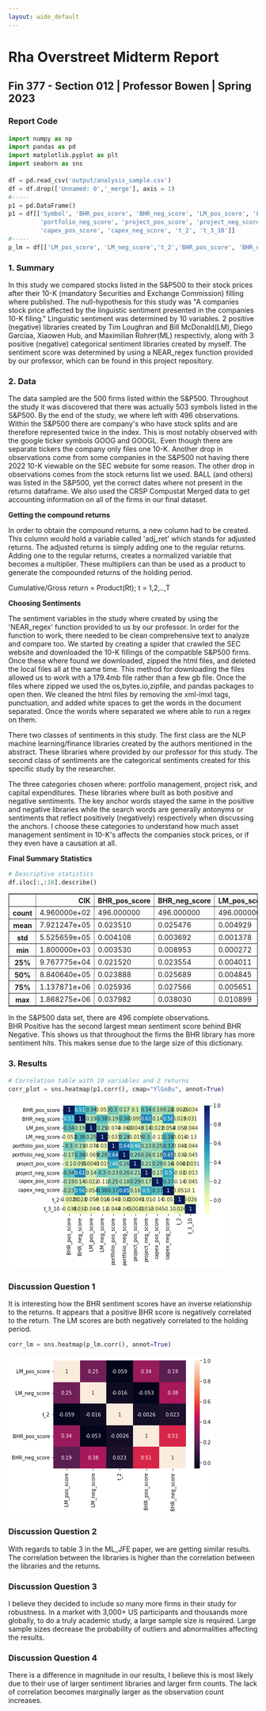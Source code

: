 ```yaml
---
layout: wide_default
---    
```


# Rha Overstreet Midterm Report

## Fin 377 - Section 012 | Professor Bowen | Spring 2023

### Report Code


```python
import numpy as np
import pandas as pd
import matplotlib.pyplot as plt
import seaborn as sns

df = pd.read_csv('output/analysis_sample.csv')
df = df.drop(['Unnamed: 0','_merge'], axis = 1)
#-----
p1 = pd.DataFrame()
p1 = df[['Symbol', 'BHR_pos_score', 'BHR_neg_score', 'LM_pos_score', 'LM_neg_score', 'portfolio_pos_score',
         'portfolio_neg_score', 'project_pos_score', 'project_neg_score',
         'capex_pos_score', 'capex_neg_score', 't_2', 't_3_10']]
#-----
p_lm = df[['LM_pos_score', 'LM_neg_score','t_2','BHR_pos_score', 'BHR_neg_score']]
```

### 1. Summary

In this study we compared stocks listed in the S&P500 to their stock prices after their 10-K (mandatory Securities and Exchange Commission) filling where published. The null-hypothesis for this study was "A companies stock price affected by the linguistic sentiment presented in the companies 10-K filing." Linguistic sentiment was determined by 10 variables. 2 positive (negative) libraries created by Tim Loughran and Bill McDonald(LM), Diego Garcíaa, Xiaowen Hub, and Maximilian Rohrer(ML) respectivly, along with 3 positive (negative) categorical sentiment libraries created by myself. The sentiment score was determined by using a NEAR_regex function provided by our professor, which can be found in this project repository.

### 2. Data

The data sampled are the 500 firms listed within the S&P500. Throughout the study it was discovered that there was actually 503 symbols listed in the S&P500. By the end of the study, we where left with 496 observations. Within the S&P500 there are company's who have stock splits and are therefore represented twice in the index. This is most notably observed with the google ticker symbols GOOG and GOOGL. Even though there are separate tickers the company only files one 10-K. Another drop in observations come from some companies in the S&P500 not having there 2022 10-K viewable on the SEC website for some reason. The other drop in observations comes from the stock returns list we used. BALL (and others) was listed in the S&P500, yet the correct dates where not present in the returns dataframe. We also used the CRSP Compustat Merged data to get accounting information on all of the firms in our final dataset.

**Getting the compound returns** </br>

In order to obtain the compound returns, a new column had to be created. This column would hold a variable called 'adj_ret' which stands for adjusted returns. The adjusted returns is simply adding one to the regular returns. Adding one to the regular returns, creates a normalized variable that becomes a multiplier. These multipliers can than be used as a product to generate the compounded returns of the holding period. </br>

Cumulative/Gross return = Product(Rt); t = 1,2,..,T

**Choosing Sentiments** </br>

The sentiment variables in the study where created by using the 'NEAR_regex' function provided to us by our professor. In order for the function to work, there needed to be clean comprehensive text to analyze and compare too. We started by creating a spider that crawled the SEC website and downloaded the 10-K fillings of the compatible S&P500 firms. Once these where found we downloaded, zipped the html files, and deleted the local files all at the same time. This method for downloading the files allowed us to work with a 179.4mb file rather than a few gb file. Once the files where zipped we used the os,bytes.io,zipfile, and pandas packages to open then. We cleaned the html files by removing the xml-lmxl tags, punctuation, and added white spaces to get the words in the document separated. Once the words where separated we where able to run a regex on them. </br>

There two classes of sentiments in this study. The first class are the NLP machine learning/finance libraries created by the authors mentioned in the abstract. These libraries where provided by our professor for this study. The second class of sentiments are the categorical sentiments created for this specific study by the researcher. </br>

The three categories chosen where: portfolio management, project risk, and capital expenditures. These libraries where built as both positive and negative sentiments. The key anchor words stayed the same in the positive and negative libraries while the search words are generally antonyms or sentiments that reflect positively (negatively) respectively when discussing the anchors. I choose these categories to understand how much asset management sentiment in 10-K's affects the companies stock prices, or if they even have a causation at all.</br>

**Final Summary Statistics**


```python
# Descriptive statistics
df.iloc[:,:16].describe()
```




<div>
<style scoped>
    .dataframe tbody tr th:only-of-type {
        vertical-align: middle;
    }

    .dataframe tbody tr th {
        vertical-align: top;
    }

    .dataframe thead th {
        text-align: right;
    }
</style>
<table border="1" class="dataframe">
  <thead>
    <tr style="text-align: right;">
      <th></th>
      <th>CIK</th>
      <th>BHR_pos_score</th>
      <th>BHR_neg_score</th>
      <th>LM_pos_score</th>
      <th>LM_neg_score</th>
      <th>portfolio_pos_score</th>
      <th>portfolio_neg_score</th>
      <th>project_pos_score</th>
      <th>project_neg_score</th>
      <th>capex_pos_score</th>
      <th>capex_neg_score</th>
      <th>t_2</th>
      <th>t_3_10</th>
    </tr>
  </thead>
  <tbody>
    <tr>
      <th>count</th>
      <td>4.960000e+02</td>
      <td>496.000000</td>
      <td>496.000000</td>
      <td>496.000000</td>
      <td>496.000000</td>
      <td>496.000000</td>
      <td>496.000000</td>
      <td>496.000000</td>
      <td>496.000000</td>
      <td>496.000000</td>
      <td>496.000000</td>
      <td>493.000000</td>
      <td>493.000000</td>
    </tr>
    <tr>
      <th>mean</th>
      <td>7.921247e+05</td>
      <td>0.023510</td>
      <td>0.025476</td>
      <td>0.004929</td>
      <td>0.015821</td>
      <td>0.002814</td>
      <td>0.003269</td>
      <td>0.005390</td>
      <td>0.006697</td>
      <td>0.005109</td>
      <td>0.008814</td>
      <td>0.003961</td>
      <td>-0.008787</td>
    </tr>
    <tr>
      <th>std</th>
      <td>5.525659e+05</td>
      <td>0.004108</td>
      <td>0.003692</td>
      <td>0.001378</td>
      <td>0.003886</td>
      <td>0.000786</td>
      <td>0.001106</td>
      <td>0.000925</td>
      <td>0.001315</td>
      <td>0.001491</td>
      <td>0.001684</td>
      <td>0.044905</td>
      <td>0.065878</td>
    </tr>
    <tr>
      <th>min</th>
      <td>1.800000e+03</td>
      <td>0.003530</td>
      <td>0.008953</td>
      <td>0.000272</td>
      <td>0.002541</td>
      <td>0.000000</td>
      <td>0.000000</td>
      <td>0.002474</td>
      <td>0.001271</td>
      <td>0.001773</td>
      <td>0.003536</td>
      <td>-0.447716</td>
      <td>-0.288483</td>
    </tr>
    <tr>
      <th>25%</th>
      <td>9.767775e+04</td>
      <td>0.021520</td>
      <td>0.023554</td>
      <td>0.004011</td>
      <td>0.013240</td>
      <td>0.002321</td>
      <td>0.002591</td>
      <td>0.004761</td>
      <td>0.005981</td>
      <td>0.004056</td>
      <td>0.007717</td>
      <td>-0.019317</td>
      <td>-0.048646</td>
    </tr>
    <tr>
      <th>50%</th>
      <td>8.840640e+05</td>
      <td>0.023888</td>
      <td>0.025689</td>
      <td>0.004845</td>
      <td>0.015546</td>
      <td>0.002748</td>
      <td>0.003093</td>
      <td>0.005322</td>
      <td>0.006785</td>
      <td>0.004922</td>
      <td>0.008691</td>
      <td>0.000750</td>
      <td>-0.009661</td>
    </tr>
    <tr>
      <th>75%</th>
      <td>1.137871e+06</td>
      <td>0.025936</td>
      <td>0.027566</td>
      <td>0.005651</td>
      <td>0.017897</td>
      <td>0.003277</td>
      <td>0.003760</td>
      <td>0.005851</td>
      <td>0.007470</td>
      <td>0.005924</td>
      <td>0.009611</td>
      <td>0.026934</td>
      <td>0.029412</td>
    </tr>
    <tr>
      <th>max</th>
      <td>1.868275e+06</td>
      <td>0.037982</td>
      <td>0.038030</td>
      <td>0.010899</td>
      <td>0.035088</td>
      <td>0.005633</td>
      <td>0.010827</td>
      <td>0.009015</td>
      <td>0.012292</td>
      <td>0.011321</td>
      <td>0.016639</td>
      <td>0.369110</td>
      <td>0.332299</td>
    </tr>
  </tbody>
</table>
</div>



In the S&P500 data set, there are 496 complete observations. </br>
BHR Positive has the second largest mean sentiment score behind BHR Negative. This shows us that throughout the firms the BHR library has more sentiment hits. This makes sense due to the large size of this dictionary. 

### 3. Results


```python
# Correlation table with 10 variables and 2 returns
corr_plot = sns.heatmap(p1.corr(), cmap="YlGnBu", annot=True)
```


    
![png](output_14_0.png)
    


### Discussion Question 1
It is interesting how the BHR sentiment scores have an inverse relationship to the returns. It appears that a positive BHR score is negatively correlated to the return. The LM scores are both negatively correlated to the holding period.


```python
corr_lm = sns.heatmap(p_lm.corr(), annot=True)
```


    
![png](output_16_0.png)
    


### Discussion Question 2
With regards to table 3 in the ML_JFE paper, we are getting similar results. The correlation between the libraries is higher than the correlation between the libraries and the returns. 

### Discussion Question 3
I believe they decided to include so many more firms in their study for robustness. In a market with 3,000+ US participants and thousands more globally, to do a truly academic study, a large sample size is required. Large sample sizes decrease the probability of outliers and abnormalities affecting the results.

### Discussion Question 4
There is a difference in magnitude in our results, I believe this is most likely due to their use of larger sentiment libraries and larger firm counts. The lack of correlation becomes marginally larger as the observation count increases.


```python

```
